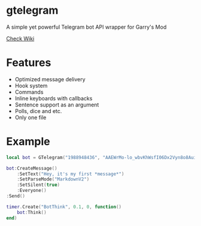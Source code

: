 # gtelegram
A simple yet powerful Telegram bot API wrapper for Garry's Mod

[Check Wiki](https://github.com/tochnonement/gtelegram/wiki)

# Features
- Optimized message delivery
- Hook system
- Commands
- Inline keyboards with callbacks
- Sentence support as an argument
- Polls, dice and etc.
- Only one file

# Example
```lua
local bot = GTelegram("1988948436", "AAEWrMo-lo_wbvKhWsfI06Dx2Vyn8o8AuiQ")

bot:CreateMessage()
    :SetText("Hey, it's my first *message*")
    :SetParseMode("MarkdownV2")
    :SetSilent(true)
    :Everyone()
:Send()

timer.Create("BotThink", 0.1, 0, function()
    bot:Think()
end)
```